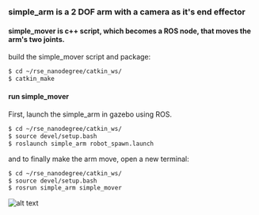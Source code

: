 ### simple_arm is a 2 DOF arm with a camera as it's end effector

#### simple_mover is c++ script, which becomes a ROS node, that moves the arm's two joints.

build the simple_mover script and package:
```sh
$ cd ~/rse_nanodegree/catkin_ws/
$ catkin_make
```

#### run simple_mover
First, launch the simple_arm in gazebo using ROS.
```sh
$ cd ~/rse_nanodegree/catkin_ws/
$ source devel/setup.bash
$ roslaunch simple_arm robot_spawn.launch
```

and to finally make the arm move, open a new terminal:
```sh
$ cd ~/rse_nanodegree/catkin_ws/
$ source devel/setup.bash
$ rosrun simple_arm simple_mover
```

![alt text](images/sim_example.png)
